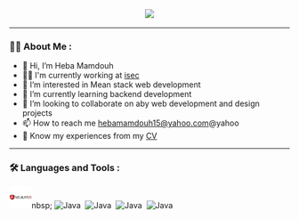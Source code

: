 <div id="header" align="center">
  <img src="https://media.giphy.com/media/M9gbBd9nbDrOTu1Mqx/giphy.gif" width="100"/>
</div>

---

### :woman_technologist: About Me :
- 👋 Hi, I’m Heba Mamdouh
- :woman_technologist: I'm currently working at [isec](https://isec.com.eg/)
- 👀 I’m interested in Mean stack web development
- 🌱 I’m currently learning backend development 
- 💞️ I’m looking to collaborate on aby web development and design projects
- 📫 How to reach me hebamamdouh15@yahoo.com@yahoo
- :page_with_curl: Know my experiences from my [CV](https://drive.google.com/file/d/1VXeZE35z6cwh4aQsD6SZBcvlKVLFYjA9/view?usp=sharing)

---

### :hammer_and_wrench: Languages and Tools :
<img src="https://github.com/devicons/devicon/blob/master/icons/angularjs/angularjs-original-wordmark.svg" title="Java" alt="Java" width="40" height="40"/>nbsp;
<img src="https://github.com/devicons/devicon/tree/master/icons/javascript" title="Java" alt="Java" width="40" height="40"/>&nbsp;
<img src="https://github.com/devicons/devicon/tree/master/icons/nodejs" title="Java" alt="Java" width="40" height="40"/>&nbsp;
<img src="https://github.com/devicons/devicon/tree/master/icons/mongodb" title="Java" alt="Java" width="40" height="40"/>&nbsp;
<img src="https://github.com/devicons/devicon/tree/master/icons/react" title="Java" alt="Java" width="40" height="40"/>&nbsp;
